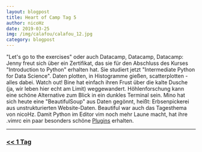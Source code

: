 ```yaml
---
layout: blogpost
title: Heart of Camp Tag 5
author: nicoHz
date: 2019-03-25
img: /img/calafou/calafou_12.jpg
category: blogpost
---
```

"Let's go to the exercises" oder auch Datacamp, Datacamp, Datacamp: Jenny freut sich über ein Zertifikat, das sie für den Abschluss des Kurses "Introduction to Python" erhalten hat. Sie studiert jetzt "Intermediate Python for Data Science". Daten plotten, in Histogramme gießen, scatterplotten - alles dabei. Watch out! Bine hat einfach ihren Frust über die kalte Dusche (ja, wir leben hier echt am Limit) weggewandert. Höhlenforschung kann eine schöne Alternative zum Blick in ein dunkles Terminal sein. Mino hat sich heute eine "BeautifulSoup" aus Daten gegönnt, heißt: Erbsenpickerei aus unstrukturierten Website-Daten. Beautiful war auch das Tagesthema von nicoHz. Damit Python im Editor vim noch mehr Laune macht, hat ihre .vimrc ein paar besonders schöne [Plugins](https://python-guide.readthedocs.io) erhalten.    


***

### [<< 1 Tag](/calafou_24)
